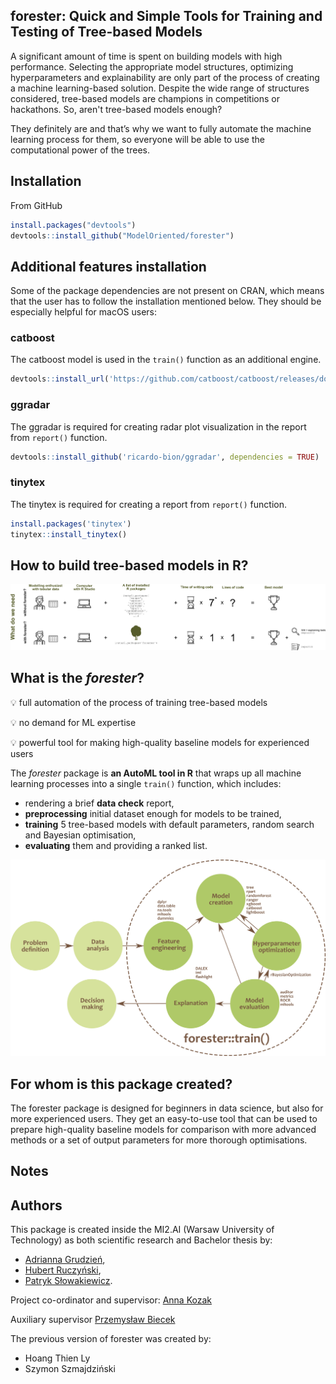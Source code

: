 ## **forester: Quick and Simple Tools for Training and Testing of Tree-based Models**

A significant amount of time is spent on building models with high performance. Selecting the appropriate model structures, optimizing hyperparameters and explainability are only part of the process of creating a machine learning-based solution. Despite the wide range of structures considered, tree-based models are champions in competitions or hackathons. So, aren't tree-based models enough?

They definitely are and that’s why we want to fully automate the machine learning process for them, so everyone will be able to use the computational power of the trees.

## Installation

From GitHub

``` r
install.packages("devtools")
devtools::install_github("ModelOriented/forester")
```

## Additional features installation

Some of the package dependencies are not present on CRAN, which means that the user has to follow the installation mentioned below. They should be especially helpful for macOS users:

### catboost

The catboost model is used in the `train()` function as an additional engine.

``` r
devtools::install_url('https://github.com/catboost/catboost/releases/download/v1.1.1/catboost-R-Darwin-1.1.1.tgz', INSTALL_opts = c("--no-multiarch", "--no-test-load", "--no-staged-install"))
```

### ggradar

The ggradar is required for creating radar plot visualization in the report from `report()` function.

``` r
devtools::install_github('ricardo-bion/ggradar', dependencies = TRUE)
```

### tinytex

The tinytex is required for creating a report from `report()` function.

``` r
install.packages('tinytex')
tinytex::install_tinytex()
```

## How to build tree-based models in R?

![](misc/intro.png)

## What is the *forester*?

:bulb: full automation of the process of training tree-based models 

:bulb: no demand for ML expertise

:bulb: powerful tool for making high-quality baseline models for experienced users


The *forester* package is **an AutoML tool in R** that wraps up all machine learning processes into a single `train()` function, which includes:

- rendering a brief **data check** report,
- **preprocessing** initial dataset enough for models to be trained,
- **training** 5 tree-based models with default parameters, random search and Bayesian optimisation,
- **evaluating** them and providing a ranked list.


![](misc/graph_forester.png)

## For whom is this package created?

The  forester  package is designed for beginners in data science, but also for more  experienced users. They get an easy-to-use tool that can be used to prepare high-quality baseline models for comparison with more advanced methods or a set of output parameters for more thorough optimisations.

## Notes



## Authors

This package is created inside the MI2.AI (Warsaw University of Technology) as both scientific research and Bachelor thesis by:
- [Adrianna Grudzień](https://github.com/grudzienAda),
- [Hubert Ruczyński](https://github.com/HubertR21), 
- [Patryk Słowakiewicz](https://github.com/PSlowakiewicz).
 
Project co-ordinator and supervisor: [Anna Kozak](https://github.com/kozaka93)

Auxiliary supervisor [Przemysław Biecek](https://github.com/pbiecek)

The previous version of forester was created by:
- Hoang Thien Ly
- Szymon Szmajdziński
